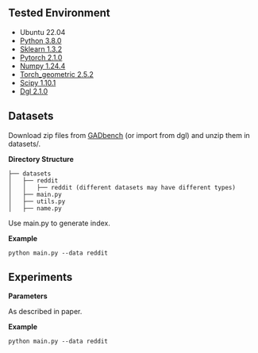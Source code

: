﻿
## Tested Environment

- Ubuntu 22.04
- [Python 3.8.0](https://www.anaconda.com/products/individual#Downloads)
- [Sklearn 1.3.2](https://scikit-learn.org/stable/install.html)
- [Pytorch 2.1.0](https://pytorch.org/get-started/locally/#linux-installation)
- [Numpy 1.24.4](https://numpy.org/install/)
- [Torch_geometric 2.5.2](https://pytorch-geometric.readthedocs.io/en/latest/index.html)
- [Scipy 1.10.1](https://scipy.org/)
- [Dgl 2.1.0](https://www.dgl.ai/pages/start.html)

## Datasets

Download zip files from [GADbench](https://github.com/squareRoot3/GADBench) (or import from dgl) and unzip them in datasets/. 

**Directory Structure**

```
├── datasets
│   ├── reddit
│   │   ├── reddit (different datasets may have different types)
│   ├── main.py  
│   ├── utils.py
│   ├── name.py
```
Use main.py to generate index. 

**Example**
```
python main.py --data reddit
```

## Experiments

**Parameters**

As described in paper. 

**Example**
```
python main.py --data reddit
```
